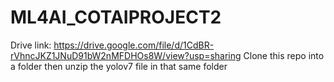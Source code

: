# ML4AI_COTAIPROJECT2
Drive link: https://drive.google.com/file/d/1CdBR-rVhncJKZ1JNuD91bW2nMFDHOs8W/view?usp=sharing
Clone this repo into a folder then unzip the yolov7 file in that same folder
